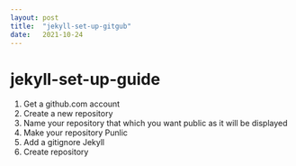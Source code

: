 ```yaml
---
layout: post
title:  "jekyll-set-up-gitgub"
date:   2021-10-24
---
```


# jekyll-set-up-guide


1. Get a github.com account   
2. Create a new repository
3. Name your repository that which you want public as it will be displayed
4. Make your repository Punlic
5. Add a gitignore Jekyll
6. Create repository
